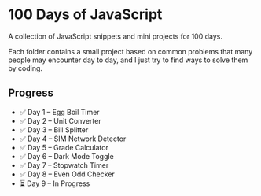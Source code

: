 # 100 Days of JavaScript

A collection of JavaScript snippets and mini projects for 100 days.

Each folder contains a small project based on common problems that many people may encounter day to day, and I just try to find ways to solve them by coding.

## Progress
- ✅ Day 1 – Egg Boil Timer
- ✅ Day 2 – Unit Converter
- ✅ Day 3 – Bill Splitter
- ✅ Day 4 – SIM Network Detector
- ✅ Day 5 – Grade Calculator
- ✅ Day 6 – Dark Mode Toggle
- ✅ Day 7 – Stopwatch Timer
- ✅ Day 8 – Even Odd Checker
- ⏳ Day 9 – In Progress



